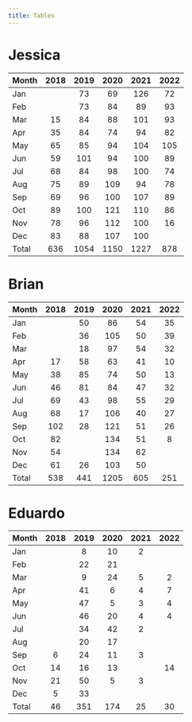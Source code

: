 ```yaml
---
title: Tables
---
```


# Jessica

| Month | 2018 | 2019 | 2020 | 2021 | 2022 |
| --- |:---: | :---: | :---: | :---: | :---: |
| Jan |    | 73 | 69 | 126 | 72 |
| Feb |    | 73 | 84 | 89 | 93 |
| Mar | 15 | 84 | 88 | 101 | 93 |
| Apr | 35 | 84 | 74 | 94 | 82 |
| May | 65 | 85 | 94 | 104 | 105 |
| Jun | 59 | 101 | 94 | 100 | 89 |
| Jul | 68 | 84 | 98 | 100 | 74 |
| Aug | 75 | 89 | 109 | 94 | 78 |
| Sep | 69 | 96 | 100 | 107 | 89 |
| Oct | 89 | 100 | 121 | 110 | 86 |
| Nov | 78 | 96 | 112 | 100 | 16 |
| Dec | 83 | 88 | 107 | 100 |    |
| Total | 636 | 1054 | 1150 | 1227 | 878 |

# Brian

| Month | 2018 | 2019 | 2020 | 2021 | 2022 |
| --- |:---: | :---: | :---: | :---: | :---: |
| Jan |    | 50 | 86 | 54 | 35 |
| Feb |    | 36 | 105 | 50 | 39 |
| Mar |    | 18 | 97 | 54 | 32 |
| Apr | 17 | 58 | 63 | 41 | 10 |
| May | 38 | 85 | 74 | 50 | 13 |
| Jun | 46 | 81 | 84 | 47 | 32 |
| Jul | 69 | 43 | 98 | 55 | 29 |
| Aug | 68 | 17 | 106 | 40 | 27 |
| Sep | 102 | 28 | 121 | 51 | 26 |
| Oct | 82 |    | 134 | 51 | 8 |
| Nov | 54 |    | 134 | 62 |    |
| Dec | 61 | 26 | 103 | 50 |    |
| Total | 538 | 441 | 1205 | 605 | 251 |

# Eduardo

| Month | 2018 | 2019 | 2020 | 2021 | 2022 |
| --- |:---: | :---: | :---: | :---: | :---: |
| Jan |    | 8 | 10 | 2 |    |
| Feb |    | 22 | 21 |    |    |
| Mar |    | 9 | 24 | 5 | 2 |
| Apr |    | 41 | 6 | 4 | 7 |
| May |    | 47 | 5 | 3 | 4 |
| Jun |    | 46 | 20 | 4 | 4 |
| Jul |    | 34 | 42 | 2 |    |
| Aug |    | 20 | 17 |    |    |
| Sep | 6 | 24 | 11 | 3 |    |
| Oct | 14 | 16 | 13 |    | 14 |
| Nov | 21 | 50 | 5 | 3 |    |
| Dec | 5 | 33 |    |    |    |
| Total | 46 | 351 | 174 | 25 | 30 |

